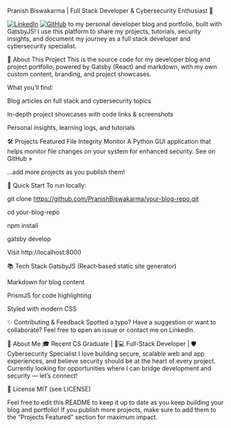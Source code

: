 Pranish Biswakarma | Full Stack Developer & Cybersecurity Enthusiast 🚀


[![LinkedIn](https://img.shields.io/badge/LinkedIn-pranish--biswakarma-blue?logo=linkedin&style=flat-square)](https://www.linkedin.com/in/pranish-biswakarma)
[![GitHub](https://img.shields.io/badge/GitHub-PranishBiswakarma-black?logo=github&style=flat-square)](https://github.com/PranishBiswakarma)
to my personal developer blog and portfolio, built with GatsbyJS! I use this platform to share my projects, tutorials, security insights, and document my journey as a full stack developer and cybersecurity specialist.

🚩 About This Project
This is the source code for my developer blog and project portfolio, powered by Gatsby (React) and markdown, with my own custom content, branding, and project showcases.

What you’ll find:

Blog articles on full stack and cybersecurity topics

In-depth project showcases with code links & screenshots

Personal insights, learning logs, and tutorials

🛠️ Projects Featured
File Integrity Monitor
A Python GUI application that helps monitor file changes on your system for enhanced security.
See on GitHub »

...add more projects as you publish them!

🚀 Quick Start
To run locally:

git clone https://github.com/PranishBiswakarma/your-blog-repo.git

cd your-blog-repo

npm install

gatsby develop

Visit http://localhost:8000

📚 Tech Stack
GatsbyJS (React-based static site generator)

Markdown for blog content

PrismJS for code highlighting

Styled with modern CSS

✨ Contributing & Feedback
Spotted a typo? Have a suggestion or want to collaborate?
Feel free to open an issue or contact me on LinkedIn.

📢 About Me
🎓 Recent CS Graduate | 👨💻 Full-Stack Developer | 🛡️ Cybersecurity Specialist
I love building secure, scalable web and app experiences, and believe security should be at the heart of every project.
Currently looking for opportunities where I can bridge development and security — let’s connect!

📝 License
MIT (see LICENSE)

Feel free to edit this README to keep it up to date as you keep building your blog and portfolio! If you publish more projects, make sure to add them to the “Projects Featured” section for maximum impact.


